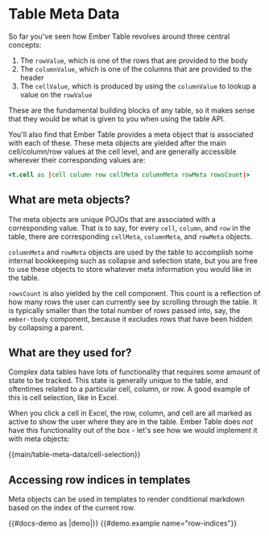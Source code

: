 # Table Meta Data

So far you've seen how Ember Table revolves around three central concepts:

1. The `rowValue`, which is one of the rows that are provided to the body
2. The `columnValue`, which is one of the columns that are provided to the
  header
3. The `cellValue`, which is produced by using the `columnValue` to lookup a
  value on the `rowValue`

These are the fundamental building blocks of any table, so it makes sense that
they would be what is given to you when using the table API.

You'll also find that Ember Table provides a meta object that is associated
with each of these. These meta objects are yielded after the main
cell/column/row values at the cell level, and are generally accessible wherever
their corresponding values are:

```hbs
<t.cell as |cell column row cellMeta columnMeta rowMeta rowsCount|>
```

## What are meta objects?

The meta objects are unique POJOs that are associated with a corresponding
value. That is to say, for every `cell`, `column`, and `row` in the table, there
are corresponding `cellMeta`, `columnMeta`, and `rowMeta` objects.

`columnMeta` and `rowMeta` objects are used by the table to accomplish some
internal bookkeeping such as collapse and selection state, but you are free to
use these objects to store whatever meta information you would like in the
table.

`rowsCount` is also yielded by the cell component. This count is a reflection
of how many rows the user can currently see by scrolling through the table. It
is typically smaller than the total number of rows passed into, say, the
`ember-tbody` component, because it excludes rows that have been hidden by
collapsing a parent.

## What are they used for?

Complex data tables have lots of functionality that requires some amount of
state to be tracked. This state is generally unique to the table, and oftentimes
related to a particular cell, column, or row. A good example of this is cell
selection, like in Excel.

When you click a cell in Excel, the row, column, and cell are all marked as
active to show the user where they are in the table. Ember Table does _not_ have
this functionality out of the box - let's see how we would implement it with
meta objects:

<!-- this example breaks markdown parsing below it, so it can't be inline -->
{{main/table-meta-data/cell-selection}}

## Accessing row indices in templates

Meta objects can be used in templates to render conditional markdown based on
the index of the current row.

{{#docs-demo as |demo|}}
  {{#demo.example name="row-indices"}}
    <div class="demo-container small">
      <style>
        {{! BEGIN-SNIPPET table-meta-data-row-indices.css}}
        .first-row-cell {
          font-weight: bold;
        }

        .last-row-cell {
          font-style: italic;
        }
        {{! END-SNIPPET}}
      </style>

      {{! BEGIN-SNIPPET table-meta-data-row-indices.hbs }}
      <EmberTable as |t|>
        <t.head @columns={{this.columns}} />
        <t.body @rows={{this.rows}} as |b|>
          <b.row as |r|>
            <r.cell as |cell column row cellMeta columnMeta rowMeta rowsCount|>
              {{#if (eq rowMeta.index 0)}}
                <span class="first-row-cell">{{cell}}</span>
              {{!-- `dec` helper is part of `ember-composable-helpers` --}}
              {{else if (lt rowMeta.index (dec rowsCount))}}
                {{cell}}
              {{else}}
                <span class="last-row-cell">{{cell}}</span>
              {{/if}}
            </r.cell>
          </b.row>
        </t.body>
      </EmberTable>
      {{! END-SNIPPET }}
    </div>
  {{/demo.example}}

  {{demo.snippet name='table-meta-data-row-indices.hbs'}}
  {{demo.snippet name='table-meta-data-row-indices.css'}}
{{/docs-demo}}
